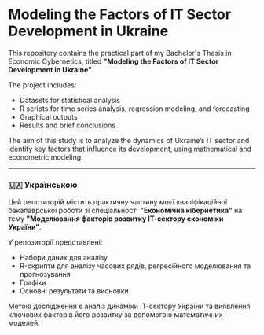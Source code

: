 # Modeling the Factors of IT Sector Development in Ukraine

This repository contains the practical part of my Bachelor's Thesis in Economic Cybernetics, titled **"Modeling the Factors of IT Sector Development in Ukraine"**.

The project includes:
- Datasets for statistical analysis
- R scripts for time series analysis, regression modeling, and forecasting
- Graphical outputs
- Results and brief conclusions

The aim of this study is to analyze the dynamics of Ukraine’s IT sector and identify key factors that influence its development, using mathematical and econometric modeling.

---

### 🇺🇦 Українською

Цей репозиторій містить практичну частину моєї кваліфікаційної бакалаврської роботи зі спеціальності **"Економічна кібернетика"** на тему **"Моделювання факторів розвитку ІТ-сектору економіки України"**.

У репозиторії представлені:
- Набори даних для аналізу
- R-скрипти для аналізу часових рядів, регресійного моделювання та прогнозування
- Графіки
- Основні результати та висновки

Метою дослідження є аналіз динаміки ІТ-сектору України та виявлення ключових факторів його розвитку за допомогою математичних моделей.

